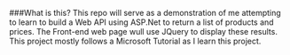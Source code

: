 ###What is this?
This repo will serve as a demonstration of me attempting to learn to build a Web API using ASP.Net to return a list of products and prices. The Front-end web page wull use JQuery to display these results. This project mostly follows a Microsoft Tutorial as I learn this project.
